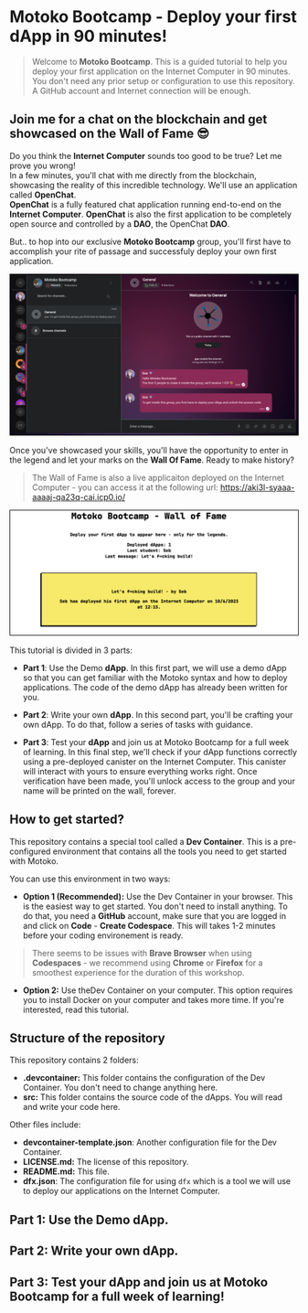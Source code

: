 # Motoko Bootcamp - Deploy your first dApp in 90 minutes!

> Welcome to **Motoko Bootcamp**. This is a guided tutorial to help you deploy your first application on the Internet Computer in 90 minutes. You don't need any prior setup or configuration to use this repository. A GitHub account and Internet connection will be enough.

## Join me for a chat on the blockchain and get showcased on the Wall of Fame 😎

Do you think the **Internet Computer** sounds too good to be true? Let me prove you wrong! <br/>
In a few minutes, you'll chat with me directly from the blockchain, showcasing the reality of this incredible technology. We'll use an application called **OpenChat**. <br/> **OpenChat** is a fully featured chat application running end-to-end on the **Internet Computer**. **OpenChat** is also the first application to be completely open source and controlled by a **DAO**, the OpenChat **DAO**. <br/>

But.. to hop into our exclusive **Motoko Bootcamp** group, you'll first have to accomplish your rite of passage and successfuly deploy your own first application.

<p align="center"> <img src="./assets/home/chat_icp.png"  style="border: 1px solid black;"/> </p>

Once you've showcased your skills, you'll have the opportunity to enter in the legend and let your marks on the **Wall Of Fame**. Ready to make history?

> The Wall of Fame is also a live applicaiton deployed on the Internet Computer - you can access it at the following url: https://aki3l-syaaa-aaaaj-qa23q-cai.icp0.io/

<p align="center"> <img src="./assets/home/wall_of_fame.png"  style="border: 1px solid black;"/> </p>

This tutorial is divided in 3 parts:

- **Part 1**: Use the Demo **dApp**.
  In this first part, we will use a demo dApp so that you can get familiar with the Motoko syntax and how to deploy applications. The code of the demo dApp has already been written for you.

- **Part 2**: Write your own **dApp**.
  In this second part, you'll be crafting your own dApp. To do that, follow a series of tasks with guidance.

- **Part 3**: Test your **dApp** and join us at Motoko Bootcamp for a full week of learning.
  In this final step, we'll check if your dApp functions correctly using a pre-deployed canister on the Internet Computer. This canister will interact with yours to ensure everything works right. Once verification have been made, you'll unlock access to the group and your name will be printed on the wall, forever.

## How to get started?

This repository contains a special tool called a **Dev Container**. This is a pre-configured environment that contains all the tools you need to get started with Motoko. <br/>

You can use this environment in two ways:

- **Option 1 (Recommended):** Use the Dev Container in your browser. This is the easiest way to get started. You don't need to install anything. To do that, you need a **GitHub** account, make sure that you are logged in and click on **Code** - **Create Codespace**. This will takes 1-2 minutes before your coding environement is ready.

> There seems to be issues with **Brave Browser** when using **Codespaces** - we recommend using **Chrome** or **Firefox** for a smoothest experience for the duration of this workshop.

- **Option 2:** Use theDev Container on your computer. This option requires you to install Docker on your computer and takes more time. If you're interested, read this tutorial.

## Structure of the repository

This repository contains 2 folders:

- **.devcontainer:** This folder contains the configuration of the Dev Container. You don't need to change anything here.
- **src:** This folder contains the source code of the dApps. You will read and write your code here.

Other files include:

- **devcontainer-template.json**: Another configuration file for the Dev Container.
- **LICENSE.md:** The license of this repository.
- **README.md:** This file.
- **dfx.json**: The configuration file for using `dfx` which is a tool we will use to deploy our applications on the Internet Computer.

## Part 1: Use the Demo dApp.

## Part 2: Write your own dApp.

## Part 3: Test your dApp and join us at Motoko Bootcamp for a full week of learning!
